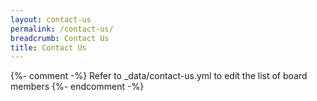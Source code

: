 ```yaml
---
layout: contact-us
permalink: /contact-us/
breadcrumb: Contact Us
title: Contact Us
---
```


{%- comment -%} Refer to _data/contact-us.yml to edit the list of board members {%- endcomment -%}